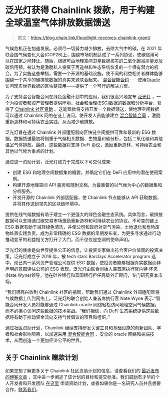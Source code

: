 # 泛光灯获得 Chainlink 拨款，用于构建全球温室气体排放数据馈送

> 原文：<https://blog.chain.link/floodlight-receives-chainlink-grant/>

气候危机正在加速发展。必须尽一切努力减少排放，去除大气中的碳。在 2021 年联合国气候变化大会(COP26)上，围绕市场机制达成了一系列[](https://www.un.org/en/climatechange/cop26)协议，使碳信用可以在国家之间转让。随后，根据可由地理空间卫星数据核实的二氧化碳减排量发放碳信用额，被认为是激励私人投资于再造林和生态系统恢复的一个很有潜力的机会。为了实施这些举措，需要一个开源的基础设施，使不同的利益相关者群体能够围绕一个共享的碳排放数据的真实来源联合起来。 [混合智能合约](https://blog.chain.link/hybrid-smart-contracts-explained/)——使用[Oracle](https://chain.link/education/blockchain-oracles)访问现实世界数据的区块链应用——提供了一个可行的解决方案。

为了支持混合智能合同在绿色金融计划中的应用，我们很高兴地宣布 [泛光灯](https://floodlightinvest.com/) ，一个为投资者和资产管理者提供环境、社会和治理(ESG)数据的数据和分析平台，获得了 [Chainlink 社区资助](https://blog.chain.link/introducing-the-chainlink-community-grant-program/) 。这笔赠款将支持开发一个数据馈送，使地理空间数据可以通过 Chainlink 网络在链上访问，使开发人员能够建立 [混合智能合同](https://blog.chain.link/hybrid-smart-contracts-explained/) ，激励重新造林和可持续农业实践，从而减少碳排放。

泛光灯旨在通过 Chainlink 外部适配器向区块链空间提供可靠和最新的 ESG 数据。数据馈送最初将侧重于气候相关数据、生物量和碳分析，包括二氧化碳和其他温室气体排放。最终，这些数据将支持 DeFi 协议，激励重新造林、可持续农业和其他以气候为重点的计划。

通过这一资助计划，泛光灯致力于完成以下可交付成果:

*   创建 ESG 和地理空间数据集的概要，并确定它们在 DeFi 应用中的潜在使用案例。
*   构建开源地理空间 API 服务和随附文档，为最重要的以气候为中心的数据集和分析服务。
*   开发开源的 Chainlink 外部适配器，使 Chainlink 节点能够从 API 获取数据，并将其传送到领先的区块链环境中。

提供在线气候数据有助于建立一个更强大的绿色金融生态系统。具体而言，碳排放数据可以支持通过碳交易市场激励重新造林和可持续农业的协议。不可变的链上 ESG 数据有助于减轻绿色清洗，并使公司和政府对空气污染、土地退化和危险废物处置实践负责。成为非常精确的 ESG 数据的早期发布者，为更多寻求通过行动推动变革的利益相关方打开了大门，而不仅仅是空洞的使命声明。

泛光灯的使命是向世界提供公正的信息，让投资专家做出符合客户价值观的投资决策。泛光灯成立于 2019 年，被 tech stars Barclays Accelerator program 选中，现已向一系列资产管理公司提供 ESG 数据，使投资者能够根据真实数据而非声明的意图评估公司的 ESG 表现。泛光灯由联合创始人兼首席执行官内特·怀恩(Nate Wyne)领导，他在硅谷银行和富国银行担任高级外汇顾问，专门研究资本市场。

“我们很高兴收到 Chainlink 社区的捐赠，帮助我们通过 Chainlink 外部适配器将气候数据上传到网络上。泛光灯的联合创始人兼首席执行官 Nate Wyne 表示:“智能合同开发人员将能够通过 Chainlink oracle 网络轻松访问地理空间气候数据，而不必担心访问这些数据的技术挑战。“我们相信，向 DeFi 生态系统提供这些数据将有助于推动资金流向支持气候倡议的项目和组织。”

通过社区资助计划，Chainlink 继续支持研发关键工具和基础设施的创新团队、学者和社会影响项目，以加速采用 [混合智能合同](https://blog.chain.link/hybrid-smart-contracts-explained/) 、安全的 oracle 网络和尖端技术，从而创造一个更加经济公平的世界。

## 关于 Chainlink 赠款计划

如果您想了解更多关于 Chainlink 社区资助计划的信息，请查看我们的 [最近发布的博客文章](https://blog.chain.link/introducing-the-chainlink-community-grant-program/) ，其中进一步阐述了该计划的目标和提交标准。我们鼓励有才华的个人开发者和开发团队 [在这里](https://chainlinkgrants.typeform.com/to/efEbsq) 申请资助计划，或者如果你是一名研究人员并且想要合作，[联系我们](/cdn-cgi/l/email-protection#8efcebfdebeffcede6ceede6efe7e0e2e7e0e5e2efecfda0ede1e3)。